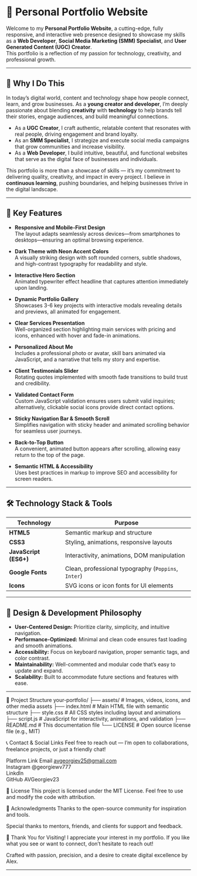 # 🌟 Personal Portfolio Website

Welcome to my **Personal Portfolio Website**, a cutting-edge, fully responsive, and interactive web presence designed to showcase my skills as a **Web Developer**, **Social Media Marketing (SMM) Specialist**, and **User Generated Content (UGC) Creator**.  
This portfolio is a reflection of my passion for technology, creativity, and professional growth.

---

## 🚀 Why I Do This

In today’s digital world, content and technology shape how people connect, learn, and grow businesses. As a **young creator and developer**, I’m deeply passionate about blending **creativity** with **technology** to help brands tell their stories, engage audiences, and build meaningful connections.

- As a **UGC Creator**, I craft authentic, relatable content that resonates with real people, driving engagement and brand loyalty.
- As an **SMM Specialist**, I strategize and execute social media campaigns that grow communities and increase visibility.
- As a **Web Developer**, I build intuitive, beautiful, and functional websites that serve as the digital face of businesses and individuals.

This portfolio is more than a showcase of skills — it’s my commitment to delivering quality, creativity, and impact in every project. I believe in **continuous learning**, pushing boundaries, and helping businesses thrive in the digital landscape.

---

## 🎯 Key Features

- **Responsive and Mobile-First Design**  
  The layout adapts seamlessly across devices—from smartphones to desktops—ensuring an optimal browsing experience.

- **Dark Theme with Neon Accent Colors**  
  A visually striking design with soft rounded corners, subtle shadows, and high-contrast typography for readability and style.

- **Interactive Hero Section**  
  Animated typewriter effect headline that captures attention immediately upon landing.

- **Dynamic Portfolio Gallery**  
  Showcases 3-6 key projects with interactive modals revealing details and previews, all animated for engagement.

- **Clear Services Presentation**  
  Well-organized section highlighting main services with pricing and icons, enhanced with hover and fade-in animations.

- **Personalized About Me**  
  Includes a professional photo or avatar, skill bars animated via JavaScript, and a narrative that tells my story and expertise.

- **Client Testimonials Slider**  
  Rotating quotes implemented with smooth fade transitions to build trust and credibility.

- **Validated Contact Form**  
  Custom JavaScript validation ensures users submit valid inquiries; alternatively, clickable social icons provide direct contact options.

- **Sticky Navigation Bar & Smooth Scroll**  
  Simplifies navigation with sticky header and animated scrolling behavior for seamless user journeys.

- **Back-to-Top Button**  
  A convenient, animated button appears after scrolling, allowing easy return to the top of the page.

- **Semantic HTML & Accessibility**  
  Uses best practices in markup to improve SEO and accessibility for screen readers.

---

## 🛠 Technology Stack & Tools

| Technology          | Purpose                                  |
|---------------------|------------------------------------------|
| **HTML5**           | Semantic markup and structure            |
| **CSS3**            | Styling, animations, responsive layouts  |
| **JavaScript (ES6+)** | Interactivity, animations, DOM manipulation |
| **Google Fonts**    | Clean, professional typography (`Poppins`, `Inter`) |
| **Icons**           | SVG icons or icon fonts for UI elements   |

---

## 📐 Design & Development Philosophy

- **User-Centered Design:** Prioritize clarity, simplicity, and intuitive navigation.  
- **Performance-Optimized:** Minimal and clean code ensures fast loading and smooth animations.  
- **Accessibility:** Focus on keyboard navigation, proper semantic tags, and color contrast.  
- **Maintainability:** Well-commented and modular code that’s easy to update and expand.  
- **Scalability:** Built to accommodate future sections and features with ease.

---

📝 Project Structure
your-portfolio/
├── assets/               # Images, videos, icons, and other media assets
├── index.html            # Main HTML file with semantic structure
├── style.css             # All CSS styles including layout and animations
├── script.js             # JavaScript for interactivity, animations, and validation
├── README.md             # This documentation file
└── LICENSE               # Open source license file (e.g., MIT)

📞 Contact & Social Links
Feel free to reach out — I’m open to collaborations, freelance projects, or just a friendly chat!

Platform	Link
Email	avgeorgiev25@gmail.com<br>
Instagram	@georgiewv777<br>
Linkdln <br>
GitHub	AVGeorgiev23<br>

📄 License
This project is licensed under the MIT License. Feel free to use and modify the code with attribution.

🙏 Acknowledgments
Thanks to the open-source community for inspiration and tools.

Special thanks to mentors, friends, and clients for support and feedback.

🎉 Thank You for Visiting!
I appreciate your interest in my portfolio. If you like what you see or want to connect, don’t hesitate to reach out!

Crafted with passion, precision, and a desire to create digital excellence by Alex.



---

